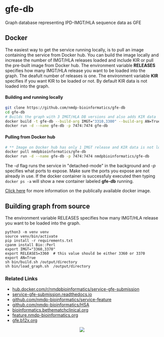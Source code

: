 # gfe-db
Graph database representing IPD-IMGT/HLA sequence data as GFE


## Docker
The easiest way to get the service running locally, is to pull an image containing the service from Docker hub. You can build the image locally and increase the number of IMGT/HLA releases loaded and include KIR or pull the pre-built image from Docker hub. The environment variable **RELEASES** specifies how many IMGT/HLA release you want to be loaded into the graph. The deafult number of releases is one. The environment variable **KIR** specifies if you want KIR to be loaded or not. By default KIR data is not loaded into the graph.

#### Building and running locally
```bash
git clone https://github.com/nmdp-bioinformatics/gfe-db
cd gfe-db
# Builds the graph with 3 IMGT/HLA DB versions and also adds KIR data
docker build -t gfe-db --build-arg IMGT="3310,3300" --build-arg AN=True .
docker run -d --name gfe-db -p 7474:7474 gfe-db
```

#### Pulling from Docker hub
```bash
# ** Image on Docker hub has only 1 IMGT release and KIR data is not loaded **
docker pull nmdpbioinformatics/gfe-db
docker run -d --name gfe-db -p 7474:7474 nmdpbioinformatics/gfe-db
```
The *-d* flag runs the service in "detached-mode" in the background and *-p* specifies what ports to expose. Make sure the ports you expose are not already in use. If the docker container is successfuly executed then typing ``docker ps -a`` will show a new container labeled **gfe-db** running. 

[Click here](https://hub.docker.com/r/nmdpbioinformatics/gfe-db/) for more information on the publically available docker image. 

## Building graph from source
The environment variable RELEASES specifies how many IMGT/HLA release you want to be loaded into the graph.

```
python3 -m venv venv
source venv/bin/activate
pip install -r requirements.txt
cpanm install Bio::Perl
export IMGT="3360,3370"
export RELEASES=3360  # this value should be either 3360 or 3370 
export AN=True
sh bin/build.sh /output/directory
sh bin/load_graph.sh  /output/directory
```


### Related Links

 * [hub.docker.com/r/nmdpbioinformatics/service-gfe-submission](https://hub.docker.com/r/nmdpbioinformatics/service-gfe-submission)
 * [service-gfe-submission.readthedocs.io](https://service-gfe-submission.readthedocs.io/en/latest/index.html)
 * [github.com/nmdp-bioinformatics/service-feature](https://github.com/nmdp-bioinformatics/service-feature)
 * [github.com/nmdp-bioinformatics/HSA](https://github.com/nmdp-bioinformatics/HSA)
 * [bioinformatics.bethematchclinical.org](https://bioinformatics.bethematchclinical.org)
 * [feature.nmdp-bioinformatics.org](https://feature.nmdp-bioinformatics.org)
 * [gfe.b12x.org](http://gfe.b12x.org)

<p align="center">
  <img src="https://bethematch.org/content/site/images/btm_logo.png">
</p>



